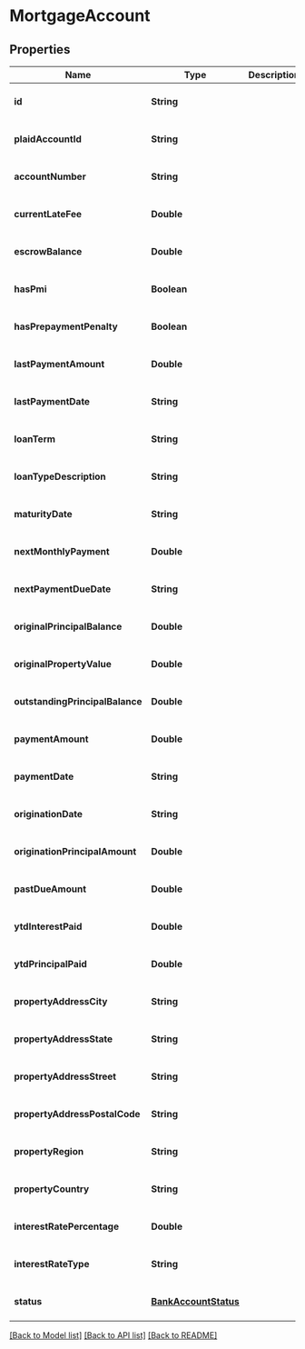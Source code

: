 # MortgageAccount
## Properties

| Name | Type | Description | Notes |
|------------ | ------------- | ------------- | -------------|
| **id** | **String** |  | [optional] [default to null] |
| **plaidAccountId** | **String** |  | [optional] [default to null] |
| **accountNumber** | **String** |  | [optional] [default to null] |
| **currentLateFee** | **Double** |  | [optional] [default to null] |
| **escrowBalance** | **Double** |  | [optional] [default to null] |
| **hasPmi** | **Boolean** |  | [optional] [default to null] |
| **hasPrepaymentPenalty** | **Boolean** |  | [optional] [default to null] |
| **lastPaymentAmount** | **Double** |  | [optional] [default to null] |
| **lastPaymentDate** | **String** |  | [optional] [default to null] |
| **loanTerm** | **String** |  | [optional] [default to null] |
| **loanTypeDescription** | **String** |  | [optional] [default to null] |
| **maturityDate** | **String** |  | [optional] [default to null] |
| **nextMonthlyPayment** | **Double** |  | [optional] [default to null] |
| **nextPaymentDueDate** | **String** |  | [optional] [default to null] |
| **originalPrincipalBalance** | **Double** |  | [optional] [default to null] |
| **originalPropertyValue** | **Double** |  | [optional] [default to null] |
| **outstandingPrincipalBalance** | **Double** |  | [optional] [default to null] |
| **paymentAmount** | **Double** |  | [optional] [default to null] |
| **paymentDate** | **String** |  | [optional] [default to null] |
| **originationDate** | **String** |  | [optional] [default to null] |
| **originationPrincipalAmount** | **Double** |  | [optional] [default to null] |
| **pastDueAmount** | **Double** |  | [optional] [default to null] |
| **ytdInterestPaid** | **Double** |  | [optional] [default to null] |
| **ytdPrincipalPaid** | **Double** |  | [optional] [default to null] |
| **propertyAddressCity** | **String** |  | [optional] [default to null] |
| **propertyAddressState** | **String** |  | [optional] [default to null] |
| **propertyAddressStreet** | **String** |  | [optional] [default to null] |
| **propertyAddressPostalCode** | **String** |  | [optional] [default to null] |
| **propertyRegion** | **String** |  | [optional] [default to null] |
| **propertyCountry** | **String** |  | [optional] [default to null] |
| **interestRatePercentage** | **Double** |  | [optional] [default to null] |
| **interestRateType** | **String** |  | [optional] [default to null] |
| **status** | [**BankAccountStatus**](BankAccountStatus.md) |  | [optional] [default to null] |

[[Back to Model list]](../README.md#documentation-for-models) [[Back to API list]](../README.md#documentation-for-api-endpoints) [[Back to README]](../README.md)

